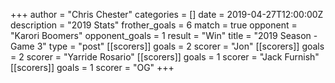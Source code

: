 +++
author = "Chris Chester"
categories = []
date = 2019-04-27T12:00:00Z
description = "2019 Stats"
frother_goals = 6
match = true
opponent = "Karori Boomers"
opponent_goals = 1
result = "Win"
title = "2019 Season - Game 3"
type = "post"
[[scorers]]
goals = 2
scorer = "Jon"
[[scorers]]
goals = 2
scorer = "Yarride Rosario"
[[scorers]]
goals = 1
scorer = "Jack Furnish"
[[scorers]]
goals = 1
scorer = "OG"
+++